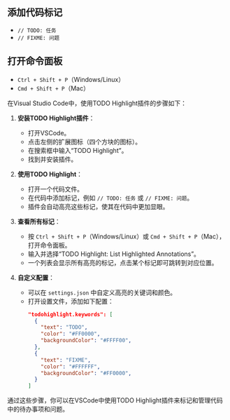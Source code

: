 
## 添加代码标记
  - `// TODO: 任务`
  - `// FIXME: 问题`

## 打开命令面板
  - `Ctrl + Shift + P`（Windows/Linux）
  - `Cmd + Shift + P`（Mac）

在Visual Studio Code中，使用TODO Highlight插件的步骤如下：

1. **安装TODO Highlight插件**：
   - 打开VSCode。
   - 点击左侧的扩展图标（四个方块的图标）。
   - 在搜索框中输入“TODO Highlight”。
   - 找到并安装插件。

2. **使用TODO Highlight**：
   - 打开一个代码文件。
   - 在代码中添加标记，例如 `// TODO: 任务` 或 `// FIXME: 问题`。
   - 插件会自动高亮这些标记，使其在代码中更加显眼。

3. **查看所有标记**：
   - 按 `Ctrl + Shift + P`（Windows/Linux）或 `Cmd + Shift + P`（Mac），打开命令面板。
   - 输入并选择“TODO Highlight: List Highlighted Annotations”。
   - 一个列表会显示所有高亮的标记，点击某个标记即可跳转到对应位置。

4. **自定义配置**：
   - 可以在 `settings.json` 中自定义高亮的关键词和颜色。
   - 打开设置文件，添加如下配置：
     ```json
     "todohighlight.keywords": [
       {
         "text": "TODO",
         "color": "#FF0000",
         "backgroundColor": "#FFFF00",
       },
       {
         "text": "FIXME",
         "color": "#FFFFFF",
         "backgroundColor": "#FF0000",
       }
     ]
     ```

通过这些步骤，你可以在VSCode中使用TODO Highlight插件来标记和管理代码中的待办事项和问题。